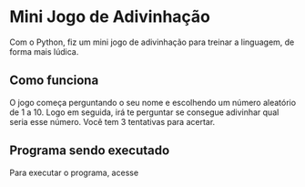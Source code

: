 # Mini Jogo de Adivinhação

Com o Python, fiz um mini jogo de adivinhação para treinar a linguagem, de forma mais lúdica.

## Como funciona

O jogo começa perguntando o seu nome e escolhendo um número aleatório de 1 a 10. Logo em seguida, irá te perguntar se consegue adivinhar qual seria esse número. Você tem 3 tentativas para acertar.

## Programa sendo executado

Para executar o programa, acesse
